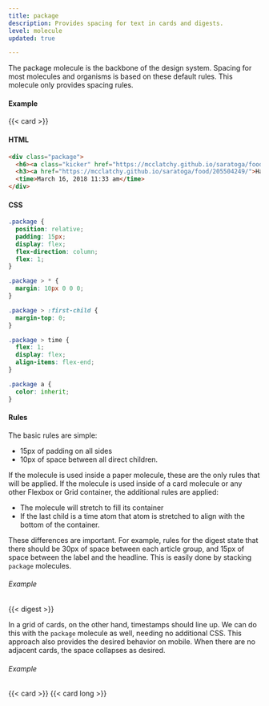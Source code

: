 ```yaml
---
title: package
description: Provides spacing for text in cards and digests.
level: molecule
updated: true

---
```

The package molecule is the backbone of the design system. Spacing for  most molecules and organisms is based on these default rules. This molecule only provides spacing rules.

#### Example

<div class="example grid">
{{< card >}}
</div>

#### HTML

```html
<div class="package">
  <h6><a class="kicker" href="https://mcclatchy.github.io/saratoga/food/">FOOD</a></h6>
  <h3><a href="https://mcclatchy.github.io/saratoga/food/205504249/">Hatch chiles bring heat and hearty flavor to New Mexican cuisine {{ if .Get 0 }}Lorem ipsum dolor sit amet, consectetur adipiscing elit. Praesent.{{ end }}</a></h3>
  <time>March 16, 2018 11:33 am</time>
</div>
```

#### CSS

```css
.package {
  position: relative;
  padding: 15px;
  display: flex;
  flex-direction: column;
  flex: 1;
}

.package > * {
  margin: 10px 0 0 0;
}

.package > :first-child {
  margin-top: 0;
}

.package > time {
  flex: 1;
  display: flex;
  align-items: flex-end;
}

.package a {
  color: inherit;
}
```

#### Rules

The basic rules are simple:

* 15px of padding on all sides
* 10px of space between all direct children.

If the molecule is used inside a paper molecule, these are the only rules that will be applied. If the molecule is used inside of a card molecule or any other Flexbox or Grid container, the additional rules are applied:

* The molecule will stretch to fill its container
* If the last child is a time atom that atom is stretched to align with the bottom of the container.

These differences are important. For example, rules for the digest state that there should be 30px of space between each article group, and 15px of space between the label and the headline. This is easily done by stacking `package` molecules.

###### Example

<div class="example grid">{{< digest >}}</div>

In a grid of cards, on the other hand, timestamps should line up. We can do this with the `package` molecule as well, needing no additional CSS.  This approach also provides the desired behavior on mobile. When there are no adjacent cards, the space collapses as desired.

###### Example

<div class="example grid">
{{< card >}}
{{< card long >}}
</div>
